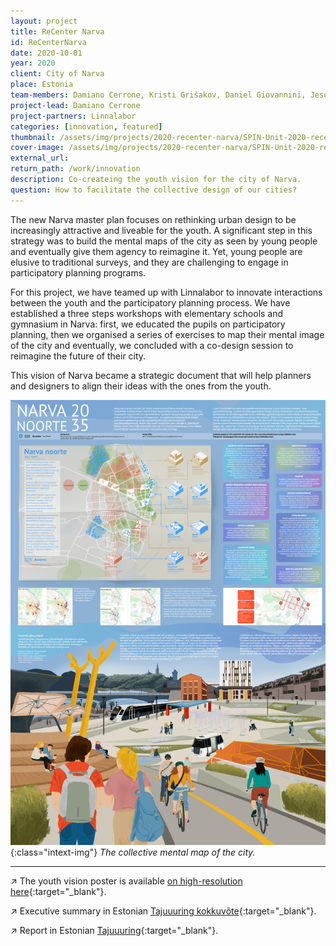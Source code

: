```yaml
---
layout: project
title: ReCenter Narva
id: ReCenterNarva
date: 2020-10-01
year: 2020
client: City of Narva
place: Estonia
team-members: Damiano Cerrone, Kristi Grišakov, Daniel Giovannini, Jesús López Baeza
project-lead: Damiano Cerrone
project-partners: Linnalabor
categories: [innovation, featured]
thumbnail: /assets/img/projects/2020-recenter-narva/SPIN-Unit-2020-recenter-narva-0.jpg
cover-image: /assets/img/projects/2020-recenter-narva/SPIN-Unit-2020-recenter-narva-2.png
external_url:
return_path: /work/innovation
description: Co-createing the youth vision for the city of Narva.
question: How to facilitate the collective design of our cities?
---
```


The new Narva master plan focuses on rethinking urban design to be increasingly attractive and liveable for the youth. A significant step in this strategy was to build the mental maps of the city as seen by young people and eventually give them agency to reimagine it. Yet, young people are elusive to traditional surveys, and they are challenging to engage in participatory planning programs.

For this project, we have teamed up with Linnalabor to innovate interactions between the youth and the participatory planning process. We have established a three steps workshops with elementary schools and gymnasium in Narva: first, we educated the pupils on participatory planning, then we organised a series of exercises to map their mental image of the city and eventually, we concluded with a co-design session to reimagine the future of their city.
  
This vision of Narva became a strategic document that will help planners and designers to align their ideas with the ones from the youth.

![ReCenter Narva 1](/assets/img/projects/2020-recenter-narva/SPIN-Unit-2020-recenter-narva-1.jpg){:class="intext-img"}
*The collective mental map of the city.*

---

&#8599;&#xFE0E; The youth vision poster is available [on high-resolution here](https://drive.google.com/file/d/1MqWygx5x_B1rBMniLD8IhqJ0p_UR2FYt/view?usp=sharing){:target="_blank"}.

&#8599;&#xFE0E; Executive summary in Estonian [Tajuuuring kokkuvõte](https://drive.google.com/file/d/1MqWygx5x_B1rBMniLD8IhqJ0p_UR2FYt/view?usp=sharing){:target="_blank"}.

&#8599;&#xFE0E; Report in Estonian [Tajuuuring](https://drive.google.com/file/d/1NIc1wGga5qajfr8pqjhy73oz8NIaWXnw/view?usp=sharing){:target="_blank"}.